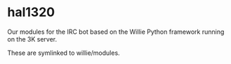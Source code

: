 hal1320
=======

Our modules for the IRC bot based on the Willie Python framework running on the 3K server.

These are symlinked to willie/modules.
